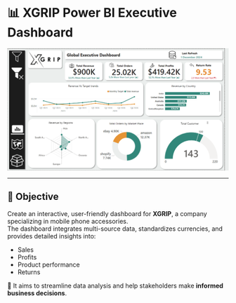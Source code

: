 # 📊 XGRIP Power BI Executive Dashboard

<img src="Executive%20Dashboard.png" alt="Executive Dashboard Preview" width="700"/>


---

## 🧩 Objective

Create an interactive, user-friendly dashboard for **XGRIP**, a company specializing in mobile phone accessories.  
The dashboard integrates multi-source data, standardizes currencies, and provides detailed insights into:

- Sales
- Profits
- Product performance
- Returns

🎯 It aims to streamline data analysis and help stakeholders make **informed business decisions**.
